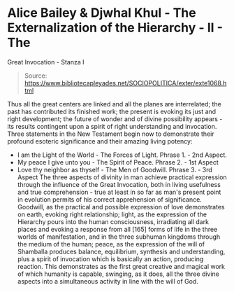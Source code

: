 # Alice Bailey & Djwhal Khul - The Externalization of the Hierarchy - II - The
Great Invocation - Stanza I

> Source: https://www.bibliotecapleyades.net/SOCIOPOLITICA/exter/exte1068.html

Thus all
the great centers are linked and all the planes are interrelated; the past has contributed
its finished work; the present is evoking its just and right development; the future of
wonder and of divine possibility appears - its results contingent upon a spirit of right
understanding and invocation. Three statements in the New Testament begin now to
demonstrate their profound esoteric significance and their amazing living potency:
- I am the Light of the World - The Forces of Light. Phrase 1. - 2nd Aspect.
- My peace I give unto you - The Spirit of Peace. Phrase 2. - 1st Aspect
- Love thy neighbor as thyself - The Men of Goodwill. Phrase 3. - 3rd Aspect
The three aspects of divinity in man achieve practical expression through the influence
of the Great Invocation, both in living usefulness and true comprehension - true at least
in so far as man's present point in evolution permits of his correct apprehension of
significance. Goodwill, as the practical and possible expression of love
demonstrates on earth, evoking right relationship; light, as the expression of the
Hierarchy pours into the human consciousness, irradiating all dark places and evoking a
response from all [165] forms of life in the three worlds of manifestation, and in the
three subhuman kingdoms through the medium of the human; peace, as the expression
of the will of Shamballa produces balance, equilibrium, synthesis and understanding, plus
a spirit of invocation which is basically an action, producing reaction. This demonstrates
as the first great creative and magical work of which humanity is capable, swinging, as it
does, all the three divine aspects into a simultaneous activity in line with the will of
God.

